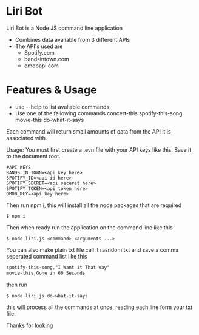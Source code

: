 # Liri Bot

Liri Bot is a Node JS command line application

  - Combines data avaliable from 3 different APIs 
  - The API's used are 
    - Spotify.com
    - bandsintown.com
    - omdbapi.com

# Features & Usage

  - use --help to list avaliable commands
  - Use one of the fallowing commands 
        concert-this <artist name>
        spotify-this-song <artist name>
        movie-this <movie Name>
        do-what-it-says 

Each command will return small amounts of data from the API it is associated with. 

Usage:
You must first create a .evn file with your API keys like this. Save it to the document root. 
```
#API KEYS
BANDS_IN_TOWN=<api key here>
SPOTIFY_ID=<api id here>
SPOTIFY_SECRET=<api seceret here>
SPOTIFY_TOKEN=<api token here>
OMDB_KEY=<api key here>
```
Then run npm i, this will install all the node packages that are required

```nodejs
$ npm i
```
Then when ready run the application on the command line like this
```nodejs
$ node liri.js <command> <arguments ...>
```

You can also make plain txt file call it rasndom.txt and save a comma seperated command list like this
```txt
spotify-this-song,"I Want it That Way"
movie-this,Gone in 60 Seconds
```
then run
```nodejs
$ node liri.js do-what-it-says
```
this will process all the commands at once, reading each line form your txt file.

Thanks for looking

